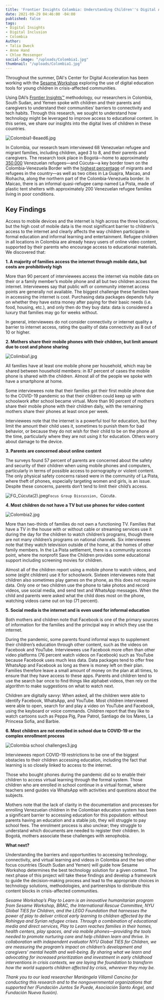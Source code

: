 ```yaml
---
title: 'Frontier Insights Colombia: Understanding Children''s Digital Access'
date: 2021-09-29 04:46:00 -04:00
published: false
tags:
- Digital Insights
- Digital Inclusion
- Colombia
Author:
- Talia Dweck
- Anne Hand
- Chloe Messenger
social-image: "/uploads/Colombia1.jpg"
thumbnail: "/uploads/Colombia1.jpg"
---
```


Throughout the summer, DAI's Center for Digital Acceleration has been working with the [Sesame Workshop](https://www.sesameworkshop.org/what-we-do/refugee-response) exploring the use of digital education tools for young children in crisis-affected communities.

Using DAI’s [Frontier Insights™](https://dai-global-digital.com/tags/?tag=digital-insights) methodology, our researchers in Colombia, South Sudan, and Yemen spoke with children and their parents and caregivers to understand their communities’ barriers to connectivity and tech habits. Through this research, we sought to understand how technology might be leveraged to improve access to educational content. In this series, we share our insights into the digital lives of children in these countries.

![Colombia1-8eaed6.jpg](/uploads/Colombia1-8eaed6.jpg)

<!--more-->

In Colombia, our research team interviewed 68 Venezuelan refugee and migrant families, including children, aged 3 to 8, and their parents and caregivers. The research took place in Bogotá—home to approximately [350,000](https://migracion.nexos.com.mx/2021/05/la-bogota-de-los-migrantes-venezolanos-un-contexto-de-recepcion-en-tiempos-de-pandemia-y-crisis-social/) Venezuelan refugees—and Cúcuta—a key border town on the Colombia-Venezuela Border with the [highest percentage](https://elpais.com/elpais/2019/03/19/planeta_futuro/1552999963_663150.html) of migrants and refugees in the country—as well as two cities in La Guajira, Maicao, and Riohacha, along the northern part of the Colombia-Venezuela border. In Maicao, there is an informal quasi-refugee camp named La Pista, made of plastic tent shelters with approximately 200 Venezuelan refugee families living in poor conditions.

## Key Findings

Access to mobile devices and the internet is high across the three locations, but the high cost of mobile data is the most significant barrier to children’s access to the internet and clearly affects the way children participate in formal education and informal learning and entertainment. Refugee children in all locations in Colombia are already heavy users of online video content, supported by their parents who encourage access to educational materials. We discovered that:

**1. A majority of families access the internet through mobile data, but costs are prohibitively high**

More than 90 percent of interviewees access the internet via mobile data on their or a family member’s mobile phone and all but two children access the internet. Interviewees say that public wifi or community internet access points are generally not available. The biggest challenge these families have in accessing the internet is cost. Purchasing data packages depends fully on whether they have extra money after paying for their basic needs (i.e. food, housing, etc.), and only then do they buy data: data is considered a luxury that families may go for weeks without.

In general, interviewees do not consider connectivity or internet quality a barrier to internet access, rating the quality of data connectivity as 8 out of 10 or higher.

**2. Mothers share their mobile phones with their children, but limit amount due to cost and phone sharing**

![Colimbia1.jpg](/uploads/Colimbia1.jpg)

All families have at least one mobile phone per household, which may be shared between household members: in 87 percent of cases the mobile phone is shared with the children. Almost all of the people we spoke with have a smartphone at home.

Some interviewees note that their families got their first mobile phone due to the COVID-19 pandemic so that their children could keep up with schoolwork after school became virtual. More than 90 percent of mothers share their mobile phone with their children daily, with the remaining mothers share their phones at least once per week.

Interviewees note that the internet is a powerful tool for education, but they limit the amount their child uses it, sometimes to punish them for bad behavior, or because they do not wish for their child to be on the phone all the time, particularly where they are not using it for education. Others worry about damage to the device.

**3. Parents are concerned about online content**

The surveys found 57 percent of parents are concerned about the safety and security of their children when using mobile phones and computers, particularly in terms of possible access to pornography or violent content. The only physical safety concerns raised were in the community of La Pista, where theft of phones, especially targeting women and girls, is an issue. Despite these concerns, parents don’t tend to limit their child’s access.

![FG_Cúcuta(2).jpeg](/uploads/FG_C%C3%BAcuta(2).jpeg)`Focus Group Discussion, `Cúcuta`.`

**4. Most children do not have a TV but use phones for video content**

![Colombia2.jpg](/uploads/Colombia2.jpg)

More than two-thirds of families do not own a functioning TV. Families that have a TV in the house with or without cable or streaming services use it during the day for the children to watch children’s programs, though there are not many children’s programs on national channels. Six interviewees note that they watch television outside of the home, at the homes of other family members. In the La Pista settlement, there is a community access point, where the nonprofit Save the Children provides some educational support including screening movies for children.

Almost all of the children report using a mobile phone to watch videos, and some (eight children) use it for schoolwork. Sixteen interviewees note that children also sometimes play games on the phone, as this does not require data. Only one or two children use the phone to take photos and record videos, use social media, and send text and WhatsApp messages. When the child and parents were asked what the child does most on the phone, watching videos came out on top (71 percent).

**5. Social media is the internet and is even used for informal education**

Both mothers and children note that Facebook is one of the primary sources of information for the families and the principal way in which they use the internet.

During the pandemic, some parents found informal ways to supplement their children’s education through other content, such as the videos on Facebook and YouTube. Interviewees use Facebook more often than other video platforms (76 percent watch videos on Facebook) such as YouTube because Facebook uses much less data. Data packages tend to offer free WhatsApp and Facebook as long as there is money left on their plan. Families therefore leave a small amount of money on the plan at all times, to ensure that they have access to these apps.  Parents and children tend to use the search bar once to find things like alphabet videos, then rely on the algorithm to make suggestions on what to watch next.

Children are digitally savvy: When asked, all the children were able to identify Facebook, WhatsApp, and YouTube. Most children interviewed were able to open, search for and play a video on YouTube and Facebook, using the keyboard or voice commands. Children report that they like to watch cartoons such as Peppa Pig, Paw Patrol, Santiago de los Mares, La Princesa Sofia, and Barbie.

**6. Most children are not enrolled in school due to COVID-19 or the complex enrollment process**

![Colombia school challenges3.jpg](/uploads/Colombia%20school%20challenges3.jpg)

Interviewees report COVID-19 restrictions to be one of the biggest obstacles to their children accessing education, including the fact that learning is so closely linked to access to the internet.

Those who bought phones during the pandemic did so to enable their children to access virtual learning through the formal system. Those children who are enrolled in school continue in a virtual format, where teachers send guides via WhatsApp with activities and questions about the subjects.

Mothers note that the lack of clarity in the documentation and processes for enrolling Venezuelan children in the Colombian education system has been a significant barrier to accessing education for this population: without parents having an education and a stable job, they will struggle to pay school fees. The enrolment process is also unclear; they struggle to understand which documents are needed to register their children. In Bogotá, mothers associate these challenges with xenophobia.

**What next?**

Understanding the barriers and opportunities to accessing technology, connectivity, and virtual learning and videos in Colombia and the two other focus countries (South Sudan and Yemen) will guide how Sesame Workshop determines the best technology solution for a given context. The next phase of this project will take these findings and develop a framework to guide the decision-making process and lead to the appropriate choices in technology solutions, methodologies, and partnerships to distribute this content blocks in crisis-affected communities.

*Sesame Workshop’s Play to Learn is an innovative humanitarian program from Sesame Workshop, BRAC, the International Rescue Committee, NYU Global TIES for Children, and the LEGO Foundation that harnesses the power of play to deliver critical early learning to children affected by the Rohingya and Syrian refugee crises. Through a combination of educational media and direct services, Play to Learn reaches families in their homes, health centers, play spaces, and via mobile phones—providing the tools needed to promote nurturing care and help children learn and thrive. In collaboration with independent evaluator NYU Global TIES for Children, we are measuring the program’s impact on children’s development and caregivers’ mental health and well-being. By sharing what we learn and advocating for increased prioritization and investment in early childhood interventions in crisis contexts, we are laying the foundation to transform how the world supports children affected by crisis, wherever they may be.*

*Thank you to our lead researcher Mariángela Villamil Cancino for conducting this research and to the nongovernmental organizations that supported her (Fundación Juntos Se Puede, Asociación Santo Ángel, and Fundación Nueva Ilusión).*